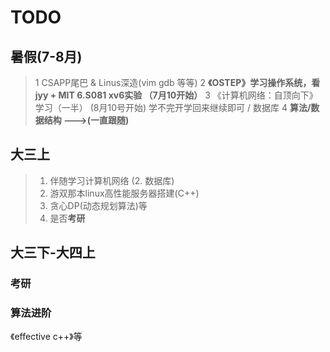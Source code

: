 # TODO

## 暑假(7-8月)
> 1  CSAPP尾巴 & Linus深造(vim gdb 等等)
> 2 **《OSTEP》学习操作系统，看 jyy + MIT 6.S081 xv6实验 （7月10开始）**
> 3 《计算机网络：自顶向下》 学习（一半） (8月10号开始) 学不完开学回来继续即可 / 数据库
> 4  **算法/数据结构 --->(一直跟随)**

## 大三上
> 1. 伴随学习计算机网络
> (2. 数据库)
> 3. 游双那本linux高性能服务器搭建(C++)
> 4. 贪心DP(动态规划算法)等
> 5. 是否**考研**
## 大三下-大四上
### 考研
### 算法进阶
 《effective c++》等

